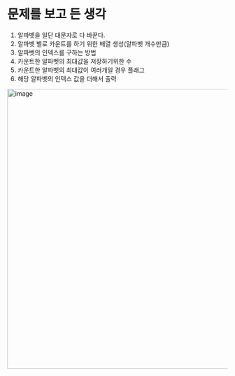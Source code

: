 # 문제를 보고 든 생각

1. 알파벳을 일단 대문자로 다 바꾼다.  
2. 알파벳 별로 카운트를 하기 위한 배열 생성(알파벳 개수만큼)  
3. 알파벳의 인덱스를 구하는 방법  
4. 카운트한 알파벳의 최대값을 저장하기위한 수  
5. 카운트한 알파벳의 최대값이 여러개일 경우 플래그  
6. 해당 알파벳의 인덱스 값을 더해서 출력  

<img width="641" alt="image" src="https://user-images.githubusercontent.com/52594760/125011354-42351c00-e0a3-11eb-9048-06740f72c5de.png">
